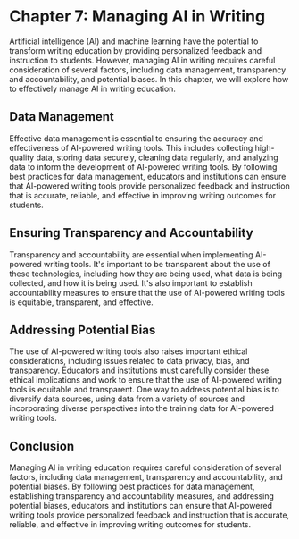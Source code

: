 Chapter 7: Managing AI in Writing
=================================

Artificial intelligence (AI) and machine learning have the potential to transform writing education by providing personalized feedback and instruction to students. However, managing AI in writing requires careful consideration of several factors, including data management, transparency and accountability, and potential biases. In this chapter, we will explore how to effectively manage AI in writing education.

Data Management
---------------

Effective data management is essential to ensuring the accuracy and effectiveness of AI-powered writing tools. This includes collecting high-quality data, storing data securely, cleaning data regularly, and analyzing data to inform the development of AI-powered writing tools. By following best practices for data management, educators and institutions can ensure that AI-powered writing tools provide personalized feedback and instruction that is accurate, reliable, and effective in improving writing outcomes for students.

Ensuring Transparency and Accountability
----------------------------------------

Transparency and accountability are essential when implementing AI-powered writing tools. It's important to be transparent about the use of these technologies, including how they are being used, what data is being collected, and how it is being used. It's also important to establish accountability measures to ensure that the use of AI-powered writing tools is equitable, transparent, and effective.

Addressing Potential Bias
-------------------------

The use of AI-powered writing tools also raises important ethical considerations, including issues related to data privacy, bias, and transparency. Educators and institutions must carefully consider these ethical implications and work to ensure that the use of AI-powered writing tools is equitable and transparent. One way to address potential bias is to diversify data sources, using data from a variety of sources and incorporating diverse perspectives into the training data for AI-powered writing tools.

Conclusion
----------

Managing AI in writing education requires careful consideration of several factors, including data management, transparency and accountability, and potential biases. By following best practices for data management, establishing transparency and accountability measures, and addressing potential biases, educators and institutions can ensure that AI-powered writing tools provide personalized feedback and instruction that is accurate, reliable, and effective in improving writing outcomes for students.
